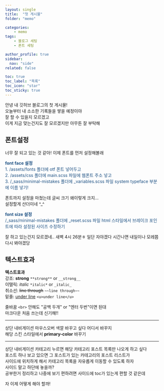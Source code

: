 ```yaml
---
layout: single
title:  "첫 게시물"
folder: "memo"

categories:
    - memo
tags:
    - 블로그 세팅
    - 폰트 세팅

author_profile: true
sidebar:
  nav: "side"
related: false

toc: true
toc_label: "목록"
toc_icon: "star"
toc_sticky: true
---
```


안녕 내 깃허브 블로그의 첫 게시물!  
오늘부터 내 소소한 기록들을 쌓을 예정이야  
잘 할 수 있을지 모르겠고  
이게 지금 맞는건지도 잘 모르겠지만 아무튼 잘 부탁해  

## 폰트설정
너무 잘 되고 있는 것 같아! 이제 폰트를 먼저 설정해볼래  
<p class="notice" style="color: #1f5284">
    <strong>font face 설정</strong><br>
    1. /assets/fonts 폴더에 otf 폰트 넣어두고<br>
    2. /assets/css 폴더에 main.scss 파일에 웹폰트 주소 넣고<br>
    3. /_sass/minimal-mistakes 폴더에 _variables.scss 파일 system typeface 부분에 이름 넣기!
</p>

폰트까지 설정을 마쳤는데 글씨 크기 왜이렇게 크지...  
설정할게 산더미네 ^_^
<p class="notice" style="color: #1f5284">
    <strong>font size 설정</strong><br>
    /_sass/minimal-mistakes 폴더에 _reset.scss 파일 html 스타일에서 브레이크 포인트에 따라 설정된 사이즈 수정하기
</p>
잘 하고 있는건지 모르겠네..  
새벽 4시 26분ㅎ 일단 자야겠다 시간나면 내일이나 모레쯤 다시 봐야겠당  

## 텍스트효과

**텍스트효과**<br>
강조: **strong** `**strong**` or `__strong__`  
이탤릭: *italic* `*italic*` or `_italic_`  
취소선: ~~line through~~ `~~line through~~`  
밑줄: <u>under line</u> `<u>under line</u>`  
  
줄바꿈 `<br>` 안해도 "공백 두개" or "엔터 두번"이면 된대  
마크다운 처음 쓰는데 신기해!!

---

상단 내비게이션 마우스오버 색깔 바꾸고 싶다 어디서 바꾸지  
해당 스킨 스타일에서 **primary-color** 바꾸기

---

상단 내비게이션 카테고리 누르면 해당 카테고리 포스트 목록만 나오게 하고 싶다   
포스트 하나 보고 있으면 그 포스트가 있는 카테고리의 포스트 리스트가  
사이드에 위치하게 해서 카테고리 목록을 자유롭게 이동할 수 있도록 하자  
사이드 말고 하단에 놓을까?  
공부한거 정리하고 나중에 보기 편하려면 사이드에 toc가 있는게 편할 것 같은데
  
자 이제 어떻게 해야 할까!

